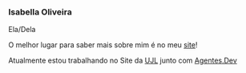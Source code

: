 ### Isabella Oliveira

<!--
**B3ella/B3ella** is a ✨ _special_ ✨ repository because its `README.md` (this file) appears on your GitHub profile.

Here are some ideas to get you started:

- 🌱 I’m currently learning ...
- 👯 I’m looking to collaborate on ...
- 🤔 I’m looking for help with ...
- 💬 Ask me about ...
- ⚡ Fun fact: ...
-->
Ela/Dela

O melhor lugar para saber mais sobre mim é no meu [site](https://isabellaoliveira.dev)!

Atualmente estou trabalhando no Site da [UJL](https://www.instagram.com/ujliberdade/) junto com [Agentes.Dev](https://www.linkedin.com/company/agentesdev/)
